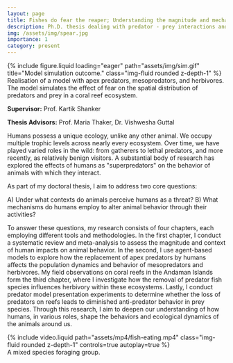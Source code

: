 ```yaml
---
layout: page
title: Fishes do fear the reaper; Understanding the magnitude and mechanism of the effects of human iteractions on animal behavior.
description: Ph.D. thesis dealing with predator - prey interactions and the ecology of fear.
img: /assets/img/spear.jpg
importance: 1
category: present
---
```


<div class="row">
    <div class="col-sm mt-3 mt-md-0">
        {% include figure.liquid loading="eager" path="assets/img/sim.gif" title="Model simulation outcome." class="img-fluid rounded z-depth-1" %}
    </div>
</div>
<div class="caption">
    Realisation of a model with apex predators, mesopredators, and herbivores. The model simulates the effect of fear on the spatial distribution of predators and prey in a coral reef ecosystem.
</div>


**Supervisor:** Prof. Kartik Shanker

**Thesis Advisors:** Prof. Maria Thaker, Dr. Vishwesha Guttal

Humans possess a unique ecology, unlike any other animal. We occupy multiple trophic levels across nearly every ecosystem. Over time, we have played varied roles in the wild: from gatherers to lethal predators, and more recently, as relatively benign visitors. A substantial body of research has explored the effects of humans as "superpredators" on the behavior of animals with which they interact.

As part of my doctoral thesis, I aim to address two core questions:

A) Under what contexts do animals perceive humans as a threat?
B) What mechanisms do humans employ to alter animal behavior through their activities?

To answer these questions, my research consists of four chapters, each employing different tools and methodologies. In the first chapter, I conduct a systematic review and meta-analysis to assess the magnitude and context of human impacts on animal behavior. In the second, I use agent-based models to explore how the replacement of apex predators by humans affects the population dynamics and behavior of mesopredators and herbivores. My field observations on coral reefs in the Andaman Islands form the third chapter, where I investigate how the removal of predator fish species influences herbivory within these ecosystems. Lastly, I conduct predator model presentation experiments to determine whether the loss of predators on reefs leads to diminished anti-predator behavior in prey species. Through this research, I aim to deepen our understanding of how humans, in various roles, shape the behaviors and ecological dynamics of the animals around us.

<div class="row">
    <div class="col-sm mt-3 mt-md-0">
        {% include video.liquid path="assets/mp4/fish-eating.mp4" class="img-fluid rounded z-depth-1" controls=true autoplay=true %}
    </div>
</div>
    
<div class="caption">
    A mixed species foraging group.
</div>